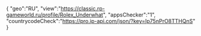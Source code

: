 {
"geo":"RU",
"view":"https://classic.rp-gameworld.ru/profile/Rolex_Underwhat",
"appsChecker":"1",
"countrycodeCheck":"https://pro.ip-api.com/json/?key=Ip75nPrO8TTHQnS"
}
